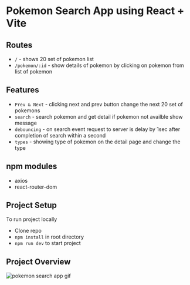 # Pokemon Search App using React + Vite

## Routes
- `/` - shows 20 set of pokemon list
- `/pokemon/:id` - show details of pokemon by clicking on pokemon from list of pokemon


## Features
- `Prev & Next` - clicking next and prev button change the next 20 set of pokemons
- `search` - search pokemon and get detail if pokemon not availble show message
- `debouncing` - on search event request to server is delay by 1sec after completion of search within a second
- `types` - showing type of pokemon on the detail page and change the type


## npm modules
- axios
- react-router-dom

## Project Setup
To run project locally
- Clone repo
- `npm install` in root directory
- `npm run dev` to start project


## Project Overview
![pokemon search app gif](https://github.com/bhalaniyatin2402/pokemon_search_app/assets/126591717/551faa68-a843-4522-aa59-79614281cf28)